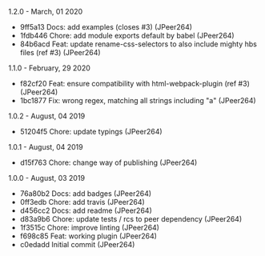 1.2.0 - March, 01 2020

* 9ff5a13 Docs: add examples (closes #3) (JPeer264)
* 1fdb446 Chore: add module exports default by babel (JPeer264)
* 84b6acd Feat: update rename-css-selectors to also include mighty hbs files (ref #3) (JPeer264)

1.1.0 - February, 29 2020

* f82cf20 Feat: ensure compatibility with html-webpack-plugin (ref #3) (JPeer264)
* 1bc1877 Fix: wrong regex, matching all strings including "a" (JPeer264)

1.0.2 - August, 04 2019

* 51204f5 Chore: update typings (JPeer264)

1.0.1 - August, 04 2019

* d15f763 Chore: change way of publishing (JPeer264)

1.0.0 - August, 03 2019

* 76a80b2 Docs: add badges (JPeer264)
* 0ff3edb Chore: add travis (JPeer264)
* d456cc2 Docs: add readme (JPeer264)
* d83a9b6 Chore: update tests / rcs to peer dependency (JPeer264)
* 1f3515c Chore: improve linting (JPeer264)
* f698c85 Feat: working plugin (JPeer264)
* c0edadd Initial commit (JPeer264)

